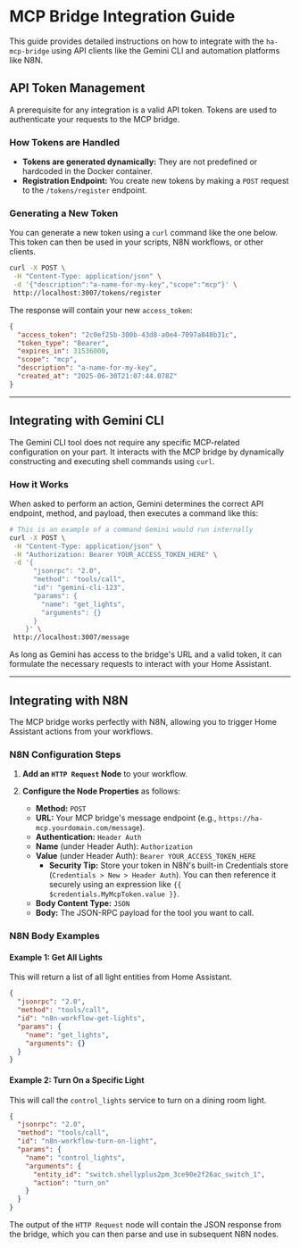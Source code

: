 # MCP Bridge Integration Guide

This guide provides detailed instructions on how to integrate with the `ha-mcp-bridge` using API clients like the Gemini CLI and automation platforms like N8N.

## API Token Management

A prerequisite for any integration is a valid API token. Tokens are used to authenticate your requests to the MCP bridge.

### How Tokens are Handled

- **Tokens are generated dynamically:** They are not predefined or hardcoded in the Docker container.
- **Registration Endpoint:** You create new tokens by making a `POST` request to the `/tokens/register` endpoint.

### Generating a New Token

You can generate a new token using a `curl` command like the one below. This token can then be used in your scripts, N8N workflows, or other clients.

```bash
curl -X POST \
 -H "Content-Type: application/json" \
 -d '{"description":"a-name-for-my-key","scope":"mcp"}' \
 http://localhost:3007/tokens/register
```

The response will contain your new `access_token`:

```json
{
  "access_token": "2c0ef25b-300b-43d8-a0e4-7097a848b31c",
  "token_type": "Bearer",
  "expires_in": 31536000,
  "scope": "mcp",
  "description": "a-name-for-my-key",
  "created_at": "2025-06-30T21:07:44.078Z"
}
```

---

## Integrating with Gemini CLI

The Gemini CLI tool does not require any specific MCP-related configuration on your part. It interacts with the MCP bridge by dynamically constructing and executing shell commands using `curl`.

### How it Works

When asked to perform an action, Gemini determines the correct API endpoint, method, and payload, then executes a command like this:

```bash
# This is an example of a command Gemini would run internally
curl -X POST \
 -H "Content-Type: application/json" \
 -H "Authorization: Bearer YOUR_ACCESS_TOKEN_HERE" \
 -d '{
      "jsonrpc": "2.0",
      "method": "tools/call",
      "id": "gemini-cli-123",
      "params": {
        "name": "get_lights",
        "arguments": {}
      }
    }' \
 http://localhost:3007/message
```

As long as Gemini has access to the bridge's URL and a valid token, it can formulate the necessary requests to interact with your Home Assistant.

---

## Integrating with N8N

The MCP bridge works perfectly with N8N, allowing you to trigger Home Assistant actions from your workflows.

### N8N Configuration Steps

1.  **Add an `HTTP Request` Node** to your workflow.

2.  **Configure the Node Properties** as follows:
    *   **Method:** `POST`
    *   **URL:** Your MCP bridge's message endpoint (e.g., `https://ha-mcp.yourdomain.com/message`).
    *   **Authentication:** `Header Auth`
    *   **Name** (under Header Auth): `Authorization`
    *   **Value** (under Header Auth): `Bearer YOUR_ACCESS_TOKEN_HERE`
        *   **Security Tip:** Store your token in N8N's built-in Credentials store (`Credentials > New > Header Auth`). You can then reference it securely using an expression like `{{ $credentials.MyMcpToken.value }}`.
    *   **Body Content Type:** `JSON`
    *   **Body:** The JSON-RPC payload for the tool you want to call.

### N8N Body Examples

#### Example 1: Get All Lights

This will return a list of all light entities from Home Assistant.

```json
{
  "jsonrpc": "2.0",
  "method": "tools/call",
  "id": "n8n-workflow-get-lights",
  "params": {
    "name": "get_lights",
    "arguments": {}
  }
}
```

#### Example 2: Turn On a Specific Light

This will call the `control_lights` service to turn on a dining room light.

```json
{
  "jsonrpc": "2.0",
  "method": "tools/call",
  "id": "n8n-workflow-turn-on-light",
  "params": {
    "name": "control_lights",
    "arguments": {
      "entity_id": "switch.shellyplus2pm_3ce90e2f26ac_switch_1",
      "action": "turn_on"
    }
  }
}
```

The output of the `HTTP Request` node will contain the JSON response from the bridge, which you can then parse and use in subsequent N8N nodes.
